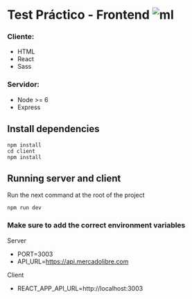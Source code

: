 # Test Práctico - Frontend ![ml](https://user-images.githubusercontent.com/22374792/220534063-aea3b68e-ee5f-4570-9a83-b4176a47dfaf.svg)

### Cliente:
- HTML
- React
- Sass

### Servidor:
- Node >= 6
- Express

## Install dependencies
```
npm install
cd client
npm install
```

## Running server and client
Run the next command at the root of the project
```
npm run dev
```

### Make sure to add the correct environment variables
Server
- PORT=3003
- API_URL=https://api.mercadolibre.com

Client
- REACT_APP_API_URL=http://localhost:3003
